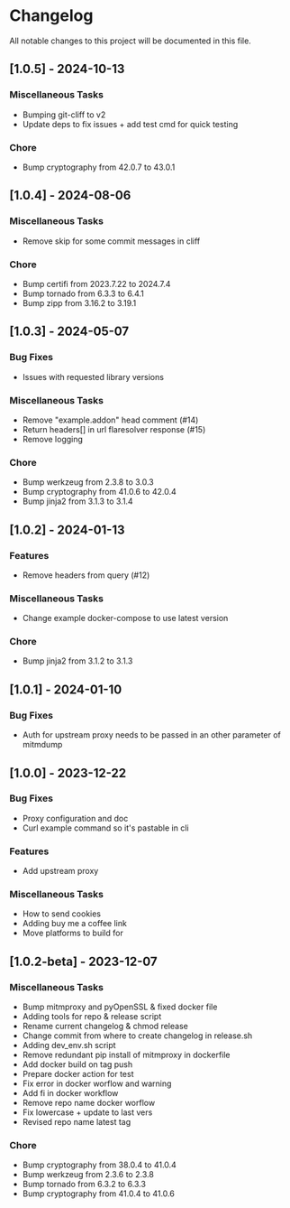 # Changelog

All notable changes to this project will be documented in this file.

## [1.0.5] - 2024-10-13

### Miscellaneous Tasks

- Bumping git-cliff to v2
- Update deps to fix issues + add test cmd for quick testing

### Chore

- Bump cryptography from 42.0.7 to 43.0.1

## [1.0.4] - 2024-08-06

### Miscellaneous Tasks

- Remove skip for some commit messages in cliff

### Chore

- Bump certifi from 2023.7.22 to 2024.7.4
- Bump tornado from 6.3.3 to 6.4.1
- Bump zipp from 3.16.2 to 3.19.1

## [1.0.3] - 2024-05-07

### Bug Fixes

- Issues with requested library versions

### Miscellaneous Tasks

- Remove "example.addon" head comment (#14)
- Return headers[] in url flaresolver response (#15)
- Remove logging

### Chore

- Bump werkzeug from 2.3.8 to 3.0.3
- Bump cryptography from 41.0.6 to 42.0.4
- Bump jinja2 from 3.1.3 to 3.1.4

## [1.0.2] - 2024-01-13

### Features

- Remove headers from query (#12)

### Miscellaneous Tasks

- Change example docker-compose to use latest version

### Chore

- Bump jinja2 from 3.1.2 to 3.1.3

## [1.0.1] - 2024-01-10

### Bug Fixes

- Auth for upstream proxy needs to be passed in an other parameter of mitmdump

## [1.0.0] - 2023-12-22

### Bug Fixes

- Proxy configuration and doc
- Curl example command so it's pastable in cli

### Features

- Add upstream proxy

### Miscellaneous Tasks

- How to send cookies
- Adding buy me a coffee link
- Move platforms to build for

## [1.0.2-beta] - 2023-12-07

### Miscellaneous Tasks

- Bump mitmproxy and pyOpenSSL & fixed docker file
- Adding tools for repo & release script
- Rename current changelog & chmod release
- Change commit from where to create changelog in release.sh
- Adding dev_env.sh script
- Remove redundant pip install of mitmproxy in dockerfile
- Add docker build on tag push
- Prepare docker action for test
- Fix error in docker worflow and warning
- Add fi in docker workflow
- Remove repo name docker worflow
- Fix lowercase + update to last vers
- Revised repo name latest tag

### Chore

- Bump cryptography from 38.0.4 to 41.0.4
- Bump werkzeug from 2.3.6 to 2.3.8
- Bump tornado from 6.3.2 to 6.3.3
- Bump cryptography from 41.0.4 to 41.0.6

<!-- generated by git-cliff -->
